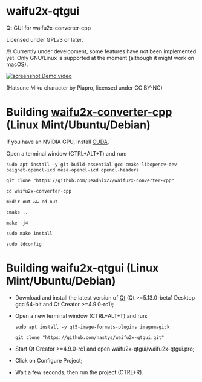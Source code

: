 # waifu2x-qtgui
Qt GUI for waifu2x-converter-cpp

Licensed under GPLv3 or later.

/!\ Currently under development, some features have not been implemented yet. Only GNU/Linux is supported at the moment (although it might work on macOS).

[![screenshot](https://github.com/nastys/waifu2x-qtgui/raw/master/screenshot.png)
Demo video](https://www.youtube.com/watch?v=8WbIJI7ifCY)

(Hatsune Miku character by Piapro, licensed under CC BY-NC)


# Building [waifu2x-converter-cpp](https://github.com/DeadSix27/waifu2x-converter-cpp) (Linux Mint/Ubuntu/Debian)
If you have an NVIDIA GPU, install [CUDA](https://developer.nvidia.com/cuda-downloads?target_os=Linux&target_arch=x86_64&target_distro=Ubuntu).

Open a terminal window (CTRL+ALT+T) and run:
    
    sudo apt install -y git build-essential gcc cmake libopencv-dev beignet-opencl-icd mesa-opencl-icd opencl-headers
    
    git clone "https://github.com/DeadSix27/waifu2x-converter-cpp"
    
    cd waifu2x-converter-cpp
    
    mkdir out && cd out
    
    cmake ..
    
    make -j4
    
    sudo make install
    
    sudo ldconfig

# Building waifu2x-qtgui (Linux Mint/Ubuntu/Debian)
- Download and install the latest version of [Qt](https://www.qt.io/download) \(Qt >=5.13.0-beta1 Desktop gcc 64-bit and Qt Creator >=4.9.0-rc1\);
- Open a new terminal window (CTRL+ALT+T) and run:
    
      sudo apt install -y qt5-image-formats-plugins imagemagick
    
      git clone "https://github.com/nastys/waifu2x-qtgui.git"
    
- Start Qt Creator >=4.9.0-rc1 and open waifu2x-qtgui/waifu2x-qtgui.pro;
- Click on Configure Project;
- Wait a few seconds, then run the project (CTRL+R).
